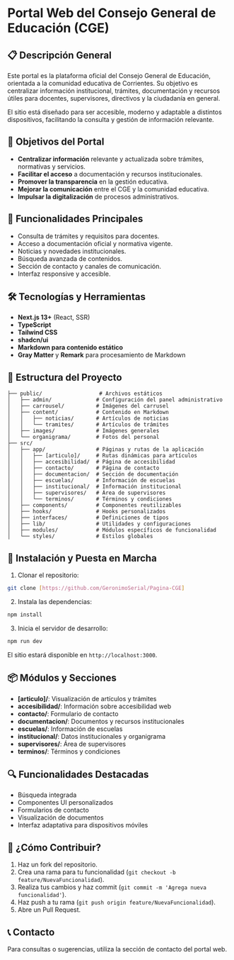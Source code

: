 # Portal Web del Consejo General de Educación (CGE)

## 📋 Descripción General

Este portal es la plataforma oficial del Consejo General de Educación, orientada a la comunidad educativa de Corrientes. Su objetivo es centralizar información institucional, trámites, documentación y recursos útiles para docentes, supervisores, directivos y la ciudadanía en general.

El sitio está diseñado para ser accesible, moderno y adaptable a distintos dispositivos, facilitando la consulta y gestión de información relevante.

## 🎯 Objetivos del Portal

- **Centralizar información** relevante y actualizada sobre trámites, normativas y servicios.
- **Facilitar el acceso** a documentación y recursos institucionales.
- **Promover la transparencia** en la gestión educativa.
- **Mejorar la comunicación** entre el CGE y la comunidad educativa.
- **Impulsar la digitalización** de procesos administrativos.

## 🚀 Funcionalidades Principales

- Consulta de trámites y requisitos para docentes.
- Acceso a documentación oficial y normativa vigente.
- Noticias y novedades institucionales.
- Búsqueda avanzada de contenidos.
- Sección de contacto y canales de comunicación.
- Interfaz responsive y accesible.

## 🛠️ Tecnologías y Herramientas

- **Next.js 13+** (React, SSR)
- **TypeScript**
- **Tailwind CSS**
- **shadcn/ui**
- **Markdown para contenido estático**
- **Gray Matter** y **Remark** para procesamiento de Markdown

## 📁 Estructura del Proyecto

```
├── public/                  # Archivos estáticos
│   ├── admin/              # Configuración del panel administrativo
│   ├── carrousel/          # Imágenes del carrusel
│   ├── content/            # Contenido en Markdown
│   │   ├── noticias/       # Artículos de noticias
│   │   └── tramites/       # Artículos de trámites
│   ├── images/             # Imágenes generales
│   └── organigrama/        # Fotos del personal
├── src/
│   ├── app/                # Páginas y rutas de la aplicación
│   │   ├── [articulo]/     # Rutas dinámicas para artículos
│   │   ├── accesibilidad/  # Página de accesibilidad
│   │   ├── contacto/       # Página de contacto
│   │   ├── documentacion/  # Sección de documentación
│   │   ├── escuelas/       # Información de escuelas
│   │   ├── institucional/  # Información institucional
│   │   ├── supervisores/   # Área de supervisores
│   │   └── terminos/       # Términos y condiciones
│   ├── components/         # Componentes reutilizables
│   ├── hooks/              # Hooks personalizados
│   ├── interfaces/         # Definiciones de tipos
│   ├── lib/                # Utilidades y configuraciones
│   ├── modules/            # Módulos específicos de funcionalidad
│   └── styles/             # Estilos globales
```

## 🔧 Instalación y Puesta en Marcha

1. Clonar el repositorio:

```bash
git clone [https://github.com/GeronimoSerial/Pagina-CGE]
```

2. Instala las dependencias:

```bash
npm install
```

3. Inicia el servidor de desarrollo:

```bash
npm run dev
```

El sitio estará disponible en `http://localhost:3000`.

## 📦 Módulos y Secciones

- **[articulo]/**: Visualización de artículos y trámites
- **accesibilidad/**: Información sobre accesibilidad web
- **contacto/**: Formulario de contacto
- **documentacion/**: Documentos y recursos institucionales
- **escuelas/**: Información de escuelas
- **institucional/**: Datos institucionales y organigrama
- **supervisores/**: Área de supervisores
- **terminos/**: Términos y condiciones

## 🔍 Funcionalidades Destacadas

- Búsqueda integrada
- Componentes UI personalizados
- Formularios de contacto
- Visualización de documentos
- Interfaz adaptativa para dispositivos móviles

## 🤝 ¿Cómo Contribuir?

1. Haz un fork del repositorio.
2. Crea una rama para tu funcionalidad (`git checkout -b feature/NuevaFuncionalidad`).
3. Realiza tus cambios y haz commit (`git commit -m 'Agrega nueva funcionalidad'`).
4. Haz push a tu rama (`git push origin feature/NuevaFuncionalidad`).
5. Abre un Pull Request.

## 📞 Contacto

Para consultas o sugerencias, utiliza la sección de contacto del portal web.
